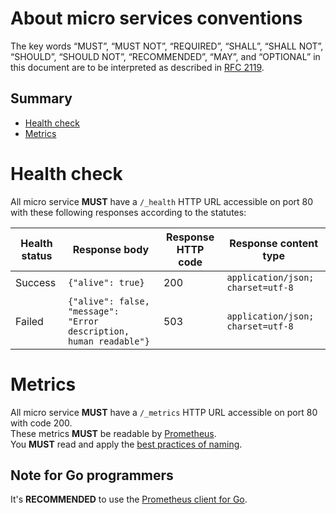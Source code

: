 # About micro services conventions

The key words “MUST”, “MUST NOT”, “REQUIRED”, “SHALL”, “SHALL NOT”, “SHOULD”, “SHOULD NOT”, “RECOMMENDED”, “MAY”, and “OPTIONAL” in this document are to be interpreted as described in [RFC 2119](https://tools.ietf.org/html/rfc2119).

## Summary

* [Health check](#health-check)
* [Metrics](#metrics)

# Health check

All micro service __MUST__ have a `/_health` HTTP URL accessible on port 80 with these following responses according to the statutes:

| Health status | Response body | Response HTTP code | Response content type |
|---------------|------------------------------------------------------------------|--------------------|---------------------------------|
| Success | `{"alive": true}` | 200 | `application/json; charset=utf-8` |
| Failed | `{"alive": false, "message": "Error description, human readable"}` | 503 | `application/json; charset=utf-8` |

# Metrics

All micro service __MUST__ have a `/_metrics` HTTP URL accessible on port 80 with code 200.  
These metrics __MUST__ be readable by [Prometheus](https://prometheus.io/).  
You __MUST__ read and apply the [best practices of naming](https://prometheus.io/docs/practices/naming/).

## Note for Go programmers

It's __RECOMMENDED__ to use the [Prometheus client for Go](https://github.com/prometheus/client_golang).
